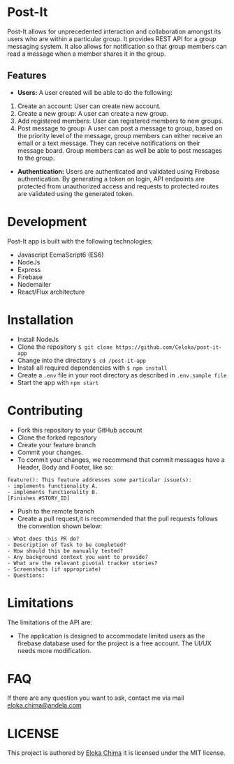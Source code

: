 # Post-It

Post-It allows for unprecedented interaction and collaboration amongst its users who are within a particular group. It provides REST API for a group messaging system. It also allows for notification so that group members can read a message when a member shares it in the group. 

## Features

* **Users:** A user created will be able to do the following: 

1. Create an account: User can create new account.
2. Create a new group: A user can create a new group.
3. Add registered members: User can registered members to new groups.
4. Post message to group: A user can post a message to group, based on the priority level of the message, group members can either receive an email or a text message. They can receive notifications on their message board. Group members can as well be able to post messages to the group.


* **Authentication:**  Users are authenticated and validated using Firebase authentication. By generating a token on login, API endpoints are protected from unauthorized access and requests to protected routes are validated using the generated token.

# Development

Post-It app is built with the following technologies;

* Javascript EcmaScript6 (ES6)
* NodeJs
* Express
* Firebase
* Nodemailer
* React/Flux architecture

# Installation

* Install NodeJs
* Clone the repository `$ git clone https://github.com/Celoka/post-it-app`
* Change into the directory `$ cd /post-it-app`
* Install all required dependencies with `$ npm install`
* Create a `.env` file in your root directory as described in `.env.sample file`
* Start the app with `npm start`

# Contributing

* Fork this repository to your GitHub account
* Clone the forked repository
* Create your feature branch
* Commit your changes.
* To commit your changes, we recommend that commit messages have a Header, Body and Footer, like so:

```
feature(): This feature addresses some particular issue(s):
- implements functionality A.
- implements functionality B.
[Finishes #STORY_ID]
```

* Push to the remote branch
* Create a pull request,it is recommended that the pull requests follows the convention shown below:

```
- What does this PR do?
- Description of Task to be completed?
- How should this be manually tested?
- Any background context you want to provide?
- What are the relevant pivotal tracker stories?
- Screenshots (if appropriate)
- Questions:
```

# Limitations

The limitations of the API are:

* The application is designed to accommodate limited users as the firebase database used for the project is a free account. The UI/UX needs more modification.

# FAQ

If there are any question you want to ask, contact me via mail eloka.chima@andela.com

# LICENSE

This project is authored by [Eloka Chima](https://github.com/Celoka) it is licensed under the MIT license.
